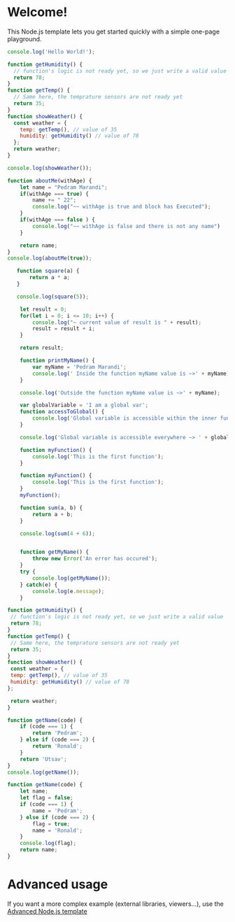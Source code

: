 # Welcome!

This Node.js template lets you get started quickly with a simple one-page playground.

```javascript runnable
console.log('Hello World!');
```

```javascript runnable
function getHumidity() {
  // function's logic is not ready yet, so we just write a valid value
  return 78;
}
function getTemp() {
  // Same here, the temprature sensors are not ready yet
  return 35;
}
function showWeather() {
  const weather = {
    temp: getTemp(), // value of 35
    humidity: getHumidity() // value of 78
  };
  return weather;
}

console.log(showWeather());
```

```javascript runnable
function aboutMe(withAge) {
    let name = "Pedram Marandi";
    if(withAge === true) {
        name += " 22";
        console.log("~~ withAge is true and block has Executed");
    }
    if(withAge === false ) {
        console.log("~~ withAge is false and there is not any name")
    }

    return name;
}
console.log(aboutMe(true));
```

```javascript runnable
   function square(a) {
       return a * a;
   }

   console.log(square(5));
```

```javascript runnable
    let result = 0;
    for(let i = 0; i <= 10; i++) {
        console.log("~ current value of result is " + result);
        result = result + i;
    }

    return result;
```

```javascript runnable
    function printMyName() {
        var myName = 'Pedram Marandi';
        console.log(' Inside the function myName value is ~>' + myName);
    }

    console.log('Outside the function myName value is ~>' + myName);
```

```javascript runnable
    var globalVariable = 'I am a global var';
    function accessToGlobal() {
        console.log('Global variable is accessible within the inner functions ~> ' + globalVariable);
    }

    console.log('Global variable is accessible everywhere ~> ' + globalVariable);
```

```javascript runnable
    function myFunction() {
        console.log('This is the first function');
    }
```

```javascript runnable
    function myFunction() {
        console.log('This is the first function');
    }
    myFunction();
```

```javascript runnable
    function sum(a, b) {
        return a + b;
    }

    console.log(sum(4 + 6));
```

```javascript runnable

```

```javascript runnable
    function getMyName() {
        throw new Error('An error has occured');
    }
    try {
        console.log(getMyName());
    } catch(e) {
        console.log(e.message);
    }
```

```javascript runnable
function getHumidity() {
 // function's logic is not ready yet, so we just write a valid value
 return 78;
}
function getTemp() {
 // Same here, the temprature sensors are not ready yet
 return 35;
}
function showWeather() {
 const weather = {
 temp: getTemp(), // value of 35
 humidity: getHumidity() // value of 78
};

 return weather;
}
```

```javascript runnable
function getName(code) {
    if (code === 1) {
        return 'Pedram';
    } else if (code === 2) {
        return 'Ronald';
    }
    return 'Utsav';
}
console.log(getName());
```

```javascript runnable
function getName(code) {
    let name;
    let flag = false;
    if (code === 1) {
        name = 'Pedram';
    } else if (code === 2) {
        flag = true;
        name = 'Ronald';
    }
    console.log(flag);
    return name;
}
```

# Advanced usage

If you want a more complex example (external libraries, viewers...), use the [Advanced Node.js template](https://tech.io/select-repo/442)
